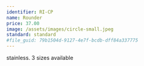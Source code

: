 ```yaml
---
identifier: RI-CP
name: Rounder
price: 37.00
image: /assets/images/circle-small.jpeg
standard: standard
#file_guid: 79b1504d-9127-4e7f-bcdb-dff84a337775
---
```

stainless. 3 sizes available
